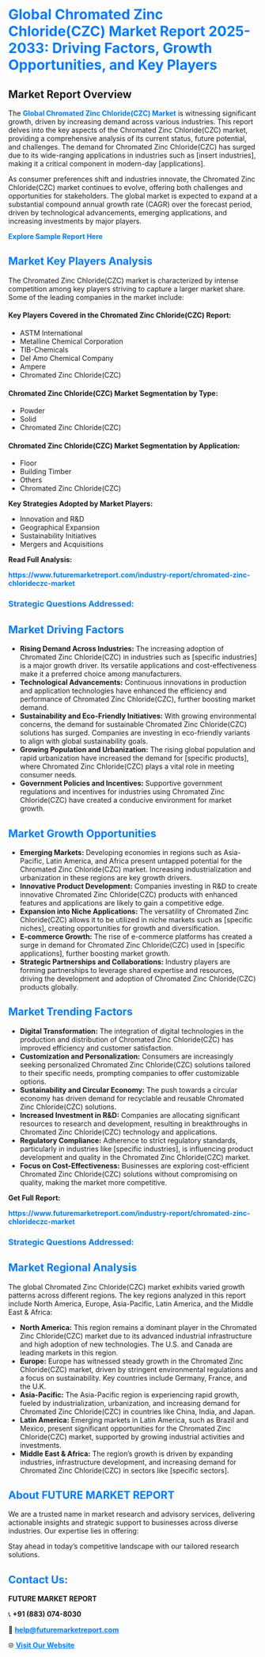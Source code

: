 <h1 style="color: #007BFF;">Global Chromated Zinc Chloride(CZC) Market Report 2025-2033: Driving Factors, Growth Opportunities, and Key Players</h1>

<section id="overview">
<h2>Market Report Overview</h2>
<p>The <a href="https://www.futuremarketreport.com/industry-report/chromated-zinc-chlorideczc-market" style="color: #007BFF; text-decoration: none;"><strong>Global Chromated Zinc Chloride(CZC) Market</strong></a> is witnessing significant growth, driven by increasing demand across various industries. This report delves into the key aspects of the Chromated Zinc Chloride(CZC) market, providing a comprehensive analysis of its current status, future potential, and challenges. The demand for Chromated Zinc Chloride(CZC) has surged due to its wide-ranging applications in industries such as [insert industries], making it a critical component in modern-day [applications].</p>
<p>As consumer preferences shift and industries innovate, the Chromated Zinc Chloride(CZC) market continues to evolve, offering both challenges and opportunities for stakeholders. The global market is expected to expand at a substantial compound annual growth rate (CAGR) over the forecast period, driven by technological advancements, emerging applications, and increasing investments by major players.</p>
</section>

<section id="overview">
<p><a href="https://www.futuremarketreport.com/request-sample/reportId=98835" style="color: #007BFF; text-decoration: none;"><strong>Explore Sample Report Here</strong></a></p>
</section>

<section id="key-players">
<h2 style="color: #007BFF;">Market Key Players Analysis</h2>
<p>The Chromated Zinc Chloride(CZC) market is characterized by intense competition among key players striving to capture a larger market share. Some of the leading companies in the market include:</p>
<h4>Key Players Covered in the Chromated Zinc Chloride(CZC) Report:</h4>
<ul><li>ASTM International</li><li>Metalline Chemical Corporation</li><li>TIB-Chemicals</li><li>Del Amo Chemical Company</li><li>Ampere</li><li>Chromated Zinc Chloride(CZC)</li></ul>
<h4>Chromated Zinc Chloride(CZC) Market Segmentation by Type:</h4>
<ul><li>Powder</li><li>Solid</li><li>Chromated Zinc Chloride(CZC)</li></ul>

<h4>Chromated Zinc Chloride(CZC) Market Segmentation by Application:</h4>
<ul><li>Floor</li><li>Building Timber</li><li>Others</li><li>Chromated Zinc Chloride(CZC)</li></ul>
<p><strong>Key Strategies Adopted by Market Players:</strong></p>
<ul>
<li>Innovation and R&D</li>
<li>Geographical Expansion</li>
<li>Sustainability Initiatives</li>
<li>Mergers and Acquisitions</li>
</ul>
</section>

<section>
<p><strong>Read Full Analysis: </strong></p><a href="https://www.futuremarketreport.com/industry-report/chromated-zinc-chlorideczc-market" style="color: #007BFF; text-decoration: none;"><strong>https://www.futuremarketreport.com/industry-report/chromated-zinc-chlorideczc-market</strong></a>
<h3 style="color: #007BFF;">Strategic Questions Addressed:</h3>
</section>

<section id="driving-factors">
<h2 style="color: #007BFF;">Market Driving Factors</h2>
<ul>
<li><strong>Rising Demand Across Industries:</strong> The increasing adoption of Chromated Zinc Chloride(CZC) in industries such as [specific industries] is a major growth driver. Its versatile applications and cost-effectiveness make it a preferred choice among manufacturers.</li>
<li><strong>Technological Advancements:</strong> Continuous innovations in production and application technologies have enhanced the efficiency and performance of Chromated Zinc Chloride(CZC), further boosting market demand.</li>
<li><strong>Sustainability and Eco-Friendly Initiatives:</strong> With growing environmental concerns, the demand for sustainable Chromated Zinc Chloride(CZC) solutions has surged. Companies are investing in eco-friendly variants to align with global sustainability goals.</li>
<li><strong>Growing Population and Urbanization:</strong> The rising global population and rapid urbanization have increased the demand for [specific products], where Chromated Zinc Chloride(CZC) plays a vital role in meeting consumer needs.</li>
<li><strong>Government Policies and Incentives:</strong> Supportive government regulations and incentives for industries using Chromated Zinc Chloride(CZC) have created a conducive environment for market growth.</li>
</ul>
</section>

<section id="growth-opportunities">
<h2 style="color: #007BFF;">Market Growth Opportunities</h2>
<ul>
<li><strong>Emerging Markets:</strong> Developing economies in regions such as Asia-Pacific, Latin America, and Africa present untapped potential for the Chromated Zinc Chloride(CZC) market. Increasing industrialization and urbanization in these regions are key growth drivers.</li>
<li><strong>Innovative Product Development:</strong> Companies investing in R&D to create innovative Chromated Zinc Chloride(CZC) products with enhanced features and applications are likely to gain a competitive edge.</li>
<li><strong>Expansion into Niche Applications:</strong> The versatility of Chromated Zinc Chloride(CZC) allows it to be utilized in niche markets such as [specific niches], creating opportunities for growth and diversification.</li>
<li><strong>E-commerce Growth:</strong> The rise of e-commerce platforms has created a surge in demand for Chromated Zinc Chloride(CZC) used in [specific applications], further boosting market growth.</li>
<li><strong>Strategic Partnerships and Collaborations:</strong> Industry players are forming partnerships to leverage shared expertise and resources, driving the development and adoption of Chromated Zinc Chloride(CZC) products globally.</li>
</ul>
</section>

<section id="trending-factors">
<h2 style="color: #007BFF;">Market Trending Factors</h2>
<ul>
<li><strong>Digital Transformation:</strong> The integration of digital technologies in the production and distribution of Chromated Zinc Chloride(CZC) has improved efficiency and customer satisfaction.</li>
<li><strong>Customization and Personalization:</strong> Consumers are increasingly seeking personalized Chromated Zinc Chloride(CZC) solutions tailored to their specific needs, prompting companies to offer customizable options.</li>
<li><strong>Sustainability and Circular Economy:</strong> The push towards a circular economy has driven demand for recyclable and reusable Chromated Zinc Chloride(CZC) solutions.</li>
<li><strong>Increased Investment in R&D:</strong> Companies are allocating significant resources to research and development, resulting in breakthroughs in Chromated Zinc Chloride(CZC) technology and applications.</li>
<li><strong>Regulatory Compliance:</strong> Adherence to strict regulatory standards, particularly in industries like [specific industries], is influencing product development and quality in the Chromated Zinc Chloride(CZC) market.</li>
<li><strong>Focus on Cost-Effectiveness:</strong> Businesses are exploring cost-efficient Chromated Zinc Chloride(CZC) solutions without compromising on quality, making the market more competitive.</li>
</ul>
</section>

<section>
<p><strong>Get Full Report: </strong></p><a href="https://www.futuremarketreport.com/industry-report/chromated-zinc-chlorideczc-market" style="color: #007BFF; text-decoration: none;"><strong>https://www.futuremarketreport.com/industry-report/chromated-zinc-chlorideczc-market</strong></a>
<h3 style="color: #007BFF;">Strategic Questions Addressed:</h3>
</section>


<section id="regional-analysis">
<h2 style="color: #007BFF;">Market Regional Analysis</h2>
<p>The global Chromated Zinc Chloride(CZC) market exhibits varied growth patterns across different regions. The key regions analyzed in this report include North America, Europe, Asia-Pacific, Latin America, and the Middle East & Africa:</p>
<ul>
<li><strong>North America:</strong> This region remains a dominant player in the Chromated Zinc Chloride(CZC) market due to its advanced industrial infrastructure and high adoption of new technologies. The U.S. and Canada are leading markets in this region.</li>
<li><strong>Europe:</strong> Europe has witnessed steady growth in the Chromated Zinc Chloride(CZC) market, driven by stringent environmental regulations and a focus on sustainability. Key countries include Germany, France, and the U.K.</li>
<li><strong>Asia-Pacific:</strong> The Asia-Pacific region is experiencing rapid growth, fueled by industrialization, urbanization, and increasing demand for Chromated Zinc Chloride(CZC) in countries like China, India, and Japan.</li>
<li><strong>Latin America:</strong> Emerging markets in Latin America, such as Brazil and Mexico, present significant opportunities for the Chromated Zinc Chloride(CZC) market, supported by growing industrial activities and investments.</li>
<li><strong>Middle East & Africa:</strong> The region’s growth is driven by expanding industries, infrastructure development, and increasing demand for Chromated Zinc Chloride(CZC) in sectors like [specific sectors].</li>
</ul>
</section>

<footer>
<h2 style="color: #007BFF;">About FUTURE MARKET REPORT</h2>
<p>We are a trusted name in market research and advisory services, delivering actionable insights and strategic support to businesses across diverse industries. Our expertise lies in offering:</p>

<p>Stay ahead in today’s competitive landscape with our tailored research solutions.</p>

<h2 style="color: #007BFF;">Contact Us:</h2>
<p><strong>FUTURE MARKET REPORT</strong></p>
<p>📞 <strong>+91 (883) 074-8030</strong></p>
<p>📧 <strong><a href="mailto:help@futuremarketreport.com" style="color: #007BFF;">help@futuremarketreport.com</a></strong></p>
<p>🌐 <strong><a href="https://www.futuremarketreport.com/" style="color: #007BFF;">Visit Our Website</a></strong></p>
</footer>